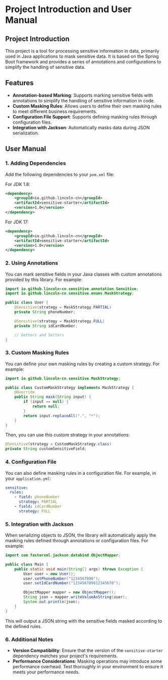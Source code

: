 # Project Introduction and User Manual

## Project Introduction

This project is a tool for processing sensitive information in data, primarily used in Java applications to mask sensitive data. It is based on the Spring Boot framework and provides a series of annotations and configurations to simplify the handling of sensitive data.

## Features

- **Annotation-based Marking**: Supports marking sensitive fields with annotations to simplify the handling of sensitive information in code.
- **Custom Masking Rules**: Allows users to define their own masking rules to meet different business requirements.
- **Configuration File Support**: Supports defining masking rules through configuration files.
- **Integration with Jackson**: Automatically masks data during JSON serialization.

## User Manual

### 1. Adding Dependencies

Add the following dependencies to your `pom.xml` file:

For JDK 1.8:
```xml
<dependency>
    <groupId>io.github.lincoln-cn</groupId>
    <artifactId>sensitive-starter</artifactId>
    <version>1.0</version>
</dependency>
```

For JDK 17:
```xml
<dependency>
    <groupId>io.github.lincoln-cn</groupId>
    <artifactId>sensitive-starter</artifactId>
    <version>1.0</version>
</dependency>
```

### 2. Using Annotations

You can mark sensitive fields in your Java classes with custom annotations provided by this library. For example:

```java
import io.github.lincoln-cn.sensitive.annotation.Sensitive;
import io.github.lincoln-cn.sensitive.enums.MaskStrategy;

public class User {
    @Sensitive(strategy = MaskStrategy.PARTIAL)
    private String phoneNumber;

    @Sensitive(strategy = MaskStrategy.FULL)
    private String idCardNumber;

    // Getters and Setters
}
```

### 3. Custom Masking Rules

You can define your own masking rules by creating a custom strategy. For example:

```java
import io.github.lincoln-cn.sensitive.MaskStrategy;

public class CustomMaskStrategy implements MaskStrategy {
    @Override
    public String mask(String input) {
        if (input == null) {
            return null;
        }
        return input.replaceAll(".", "*");
    }
}
```

Then, you can use this custom strategy in your annotations:

```java
@Sensitive(strategy = CustomMaskStrategy.class)
private String customSensitiveField;
```

### 4. Configuration File

You can also define masking rules in a configuration file. For example, in your `application.yml`:

```yaml
sensitive:
  rules:
    - field: phoneNumber
      strategy: PARTIAL
    - field: idCardNumber
      strategy: FULL
```

### 5. Integration with Jackson

When serializing objects to JSON, the library will automatically apply the masking rules defined through annotations or configuration files. For example:

```java
import com.fasterxml.jackson.databind.ObjectMapper;

public class Main {
    public static void main(String[] args) throws Exception {
        User user = new User();
        user.setPhoneNumber("1234567890");
        user.setIdCardNumber("123456789012345678");

        ObjectMapper mapper = new ObjectMapper();
        String json = mapper.writeValueAsString(user);
        System.out.println(json);
    }
}
```

This will output a JSON string with the sensitive fields masked according to the defined rules.

### 6. Additional Notes

- **Version Compatibility**: Ensure that the version of the `sensitive-starter` dependency matches your project's requirements.
- **Performance Considerations**: Masking operations may introduce some performance overhead. Test thoroughly in your environment to ensure it meets your performance needs.

